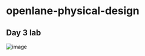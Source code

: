 # openlane-physical-design

## Day 3 lab

![image](https://user-images.githubusercontent.com/71206467/183241804-624b4299-879f-408b-b751-c098200a4c5d.png)

